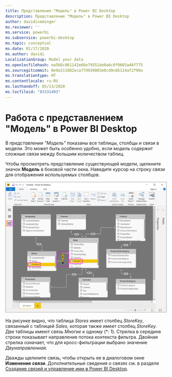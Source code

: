 ```yaml
---
title: Представление "Модель" в Power BI Desktop
description: Представление "Модель" в Power BI Desktop
author: davidiseminger
ms.reviewer: ''
ms.service: powerbi
ms.subservice: powerbi-desktop
ms.topic: conceptual
ms.date: 01/17/2020
ms.author: davidi
LocalizationGroup: Model your data
ms.openlocfilehash: ea568c061142e66e79351de8a6c0f0603a46f775
ms.sourcegitcommit: 0e9e211082eca7fd939803e0cd9c6b114af2f90a
ms.translationtype: HT
ms.contentlocale: ru-RU
ms.lasthandoff: 05/13/2020
ms.locfileid: "83331493"
---
```

# <a name="work-with-model-view-in-power-bi-desktop"></a>Работа с представлением "Модель" в Power BI Desktop

В *представлении "Модель"* показаны все таблицы, столбцы и связи в модели. Это может быть особенно удобно, если модель содержит сложные связи между большим количеством таблиц.

Чтобы просмотреть представление существующей модели, щелкните значок **Модель** в боковой части окна. Наведите курсор на строку связи для отображения используемых столбцов.

![Представление "Модель", Power BI Desktop](media/desktop-relationship-view/model-view-full-screen.png)

На рисунке видно, что таблица *Stores* имеет столбец *StoreKey*, связанный с таблицей *Sales*, которая также имеет столбец *StoreKey*. Две таблицы имеют связь *Многие к одному* (\*: 1). Стрелка в середине строки показывает направление потока контекста фильтра. Двойная стрелка означает, что для кросс-фильтрации выбрано значение *Двунаправленная*.

Дважды щелкните связь, чтобы открыть ее в диалоговом окне **Изменение связи**. Дополнительные сведения о связях см. в разделе [Создание связей и управление ими в Power BI Desktop](desktop-create-and-manage-relationships.md).
